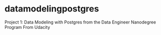 # datamodelingpostgres
Project 1: Data Modeling with Postgres from the Data Engineer Nanodegree Program From Udacity
